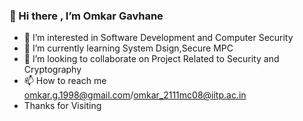### 👋 Hi there , I’m Omkar Gavhane
- 👀 I’m interested in Software Development and Computer Security
- 🌱 I’m currently learning System Dsign,Secure MPC
- 💞️ I’m looking to collaborate on Project Related to Security and Cryptography
- 📫 How to reach me omkar.g.1998@gmail.com/omkar_2111mc08@iitp.ac.in
-  Thanks for Visiting


<!---
omkargavhane/omkargavhane is a ✨ special ✨ repository because its `README.md` (this file) appears on your GitHub profile.
You can click the Preview link to take a look at your changes.
--->
